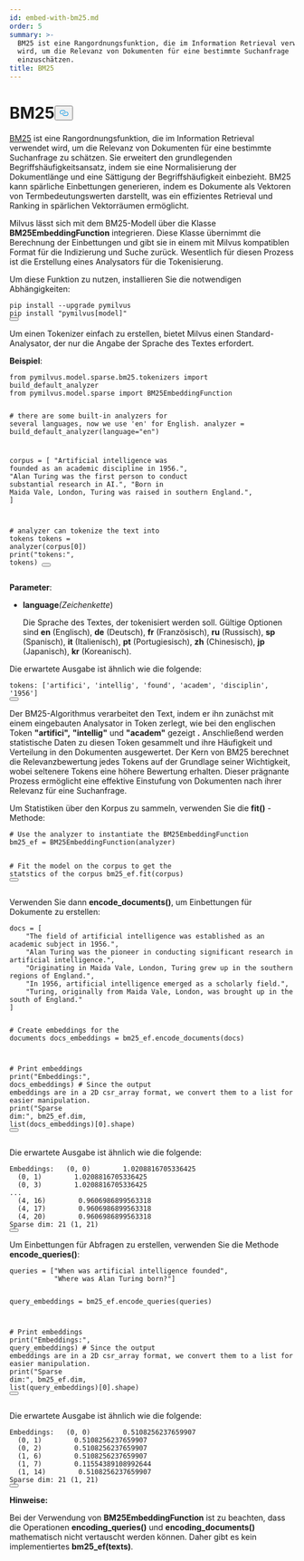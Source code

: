 ```yaml
---
id: embed-with-bm25.md
order: 5
summary: >-
  BM25 ist eine Rangordnungsfunktion, die im Information Retrieval verwendet
  wird, um die Relevanz von Dokumenten für eine bestimmte Suchanfrage
  einzuschätzen.
title: BM25
---
```

<h1 id="BM25" class="common-anchor-header">BM25<button data-href="#BM25" class="anchor-icon" translate="no">
      <svg translate="no"
        aria-hidden="true"
        focusable="false"
        height="20"
        version="1.1"
        viewBox="0 0 16 16"
        width="16"
      >
        <path
          fill="#0092E4"
          fill-rule="evenodd"
          d="M4 9h1v1H4c-1.5 0-3-1.69-3-3.5S2.55 3 4 3h4c1.45 0 3 1.69 3 3.5 0 1.41-.91 2.72-2 3.25V8.59c.58-.45 1-1.27 1-2.09C10 5.22 8.98 4 8 4H4c-.98 0-2 1.22-2 2.5S3 9 4 9zm9-3h-1v1h1c1 0 2 1.22 2 2.5S13.98 12 13 12H9c-.98 0-2-1.22-2-2.5 0-.83.42-1.64 1-2.09V6.25c-1.09.53-2 1.84-2 3.25C6 11.31 7.55 13 9 13h4c1.45 0 3-1.69 3-3.5S14.5 6 13 6z"
        ></path>
      </svg>
    </button></h1><p><a href="https://en.wikipedia.org/wiki/Okapi_BM25">BM25</a> ist eine Rangordnungsfunktion, die im Information Retrieval verwendet wird, um die Relevanz von Dokumenten für eine bestimmte Suchanfrage zu schätzen. Sie erweitert den grundlegenden Begriffshäufigkeitsansatz, indem sie eine Normalisierung der Dokumentlänge und eine Sättigung der Begriffshäufigkeit einbezieht. BM25 kann spärliche Einbettungen generieren, indem es Dokumente als Vektoren von Termbedeutungswerten darstellt, was ein effizientes Retrieval und Ranking in spärlichen Vektorräumen ermöglicht.</p>
<p>Milvus lässt sich mit dem BM25-Modell über die Klasse <strong>BM25EmbeddingFunction</strong> integrieren. Diese Klasse übernimmt die Berechnung der Einbettungen und gibt sie in einem mit Milvus kompatiblen Format für die Indizierung und Suche zurück. Wesentlich für diesen Prozess ist die Erstellung eines Analysators für die Tokenisierung.</p>
<p>Um diese Funktion zu nutzen, installieren Sie die notwendigen Abhängigkeiten:</p>
<pre><code translate="no" class="language-bash">pip install --upgrade pymilvus
pip install <span class="hljs-string">&quot;pymilvus[model]&quot;</span>
<button class="copy-code-btn"></button></code></pre>
<p>Um einen Tokenizer einfach zu erstellen, bietet Milvus einen Standard-Analysator, der nur die Angabe der Sprache des Textes erfordert.</p>
<p><strong>Beispiel</strong>:</p>
<pre><code translate="no" class="language-python"><span class="hljs-keyword">from</span> pymilvus.model.sparse.bm25.tokenizers <span class="hljs-keyword">import</span> build_default_analyzer
<span class="hljs-keyword">from</span> pymilvus.model.sparse <span class="hljs-keyword">import</span> BM25EmbeddingFunction

<span class="hljs-comment"># there are some built-in analyzers for several languages, now we use &#x27;en&#x27; for English.</span>
analyzer = build_default_analyzer(language=<span class="hljs-string">&quot;en&quot;</span>)

corpus = [
    <span class="hljs-string">&quot;Artificial intelligence was founded as an academic discipline in 1956.&quot;</span>,
    <span class="hljs-string">&quot;Alan Turing was the first person to conduct substantial research in AI.&quot;</span>,
    <span class="hljs-string">&quot;Born in Maida Vale, London, Turing was raised in southern England.&quot;</span>,
]

<span class="hljs-comment"># analyzer can tokenize the text into tokens</span>
tokens = analyzer(corpus[<span class="hljs-number">0</span>])
<span class="hljs-built_in">print</span>(<span class="hljs-string">&quot;tokens:&quot;</span>, tokens)
<button class="copy-code-btn"></button></code></pre>
<p><strong>Parameter</strong>:</p>
<ul>
<li><p><strong>language</strong><em>(Zeichenkette</em>)</p>
<p>Die Sprache des Textes, der tokenisiert werden soll. Gültige Optionen sind <strong>en</strong> (Englisch), <strong>de</strong> (Deutsch), <strong>fr</strong> (Französisch), <strong>ru</strong> (Russisch), <strong>sp</strong> (Spanisch), <strong>it</strong> (Italienisch), <strong>pt</strong> (Portugiesisch), <strong>zh</strong> (Chinesisch), <strong>jp</strong> (Japanisch), <strong>kr</strong> (Koreanisch).</p></li>
</ul>
<p>Die erwartete Ausgabe ist ähnlich wie die folgende:</p>
<pre><code translate="no" class="language-python"><span class="hljs-attr">tokens</span>: [<span class="hljs-string">&#x27;artifici&#x27;</span>, <span class="hljs-string">&#x27;intellig&#x27;</span>, <span class="hljs-string">&#x27;found&#x27;</span>, <span class="hljs-string">&#x27;academ&#x27;</span>, <span class="hljs-string">&#x27;disciplin&#x27;</span>, <span class="hljs-string">&#x27;1956&#x27;</span>]
<button class="copy-code-btn"></button></code></pre>
<p>Der BM25-Algorithmus verarbeitet den Text, indem er ihn zunächst mit einem eingebauten Analysator in Token zerlegt, wie bei den englischen Token <strong>"artifici",</strong> <strong>"intellig"</strong> und <strong>"academ"</strong> gezeigt <strong>.</strong> Anschließend werden statistische Daten zu diesen Token gesammelt und ihre Häufigkeit und Verteilung in den Dokumenten ausgewertet. Der Kern von BM25 berechnet die Relevanzbewertung jedes Tokens auf der Grundlage seiner Wichtigkeit, wobei seltenere Tokens eine höhere Bewertung erhalten. Dieser prägnante Prozess ermöglicht eine effektive Einstufung von Dokumenten nach ihrer Relevanz für eine Suchanfrage.</p>
<p>Um Statistiken über den Korpus zu sammeln, verwenden Sie die <strong>fit()</strong> -Methode:</p>
<pre><code translate="no" class="language-python"><span class="hljs-comment"># Use the analyzer to instantiate the BM25EmbeddingFunction</span>
bm25_ef = BM25EmbeddingFunction(analyzer)

<span class="hljs-comment"># Fit the model on the corpus to get the statstics of the corpus</span>
bm25_ef.fit(corpus)
<button class="copy-code-btn"></button></code></pre>
<p>Verwenden Sie dann <strong>encode_documents()</strong>, um Einbettungen für Dokumente zu erstellen:</p>
<pre><code translate="no" class="language-python">docs = [
    <span class="hljs-string">&quot;The field of artificial intelligence was established as an academic subject in 1956.&quot;</span>,
    <span class="hljs-string">&quot;Alan Turing was the pioneer in conducting significant research in artificial intelligence.&quot;</span>,
    <span class="hljs-string">&quot;Originating in Maida Vale, London, Turing grew up in the southern regions of England.&quot;</span>,
    <span class="hljs-string">&quot;In 1956, artificial intelligence emerged as a scholarly field.&quot;</span>,
    <span class="hljs-string">&quot;Turing, originally from Maida Vale, London, was brought up in the south of England.&quot;</span>
]

<span class="hljs-comment"># Create embeddings for the documents</span>
docs_embeddings = bm25_ef.encode_documents(docs)

<span class="hljs-comment"># Print embeddings</span>
<span class="hljs-built_in">print</span>(<span class="hljs-string">&quot;Embeddings:&quot;</span>, docs_embeddings)
<span class="hljs-comment"># Since the output embeddings are in a 2D csr_array format, we convert them to a list for easier manipulation.</span>
<span class="hljs-built_in">print</span>(<span class="hljs-string">&quot;Sparse dim:&quot;</span>, bm25_ef.dim, <span class="hljs-built_in">list</span>(docs_embeddings)[<span class="hljs-number">0</span>].shape)
<button class="copy-code-btn"></button></code></pre>
<p>Die erwartete Ausgabe ist ähnlich wie die folgende:</p>
<pre><code translate="no" class="language-python">Embeddings:   (0, 0)        1.0208816705336425
  (0, 1)        1.0208816705336425
  (0, 3)        1.0208816705336425
...
  (4, 16)        0.9606986899563318
  (4, 17)        0.9606986899563318
  (4, 20)        0.9606986899563318
Sparse dim: 21 (1, 21)
<button class="copy-code-btn"></button></code></pre>
<p>Um Einbettungen für Abfragen zu erstellen, verwenden Sie die Methode <strong>encode_queries()</strong>:</p>
<pre><code translate="no" class="language-python">queries = [<span class="hljs-string">&quot;When was artificial intelligence founded&quot;</span>, 
           <span class="hljs-string">&quot;Where was Alan Turing born?&quot;</span>]

query_embeddings = bm25_ef.encode_queries(queries)

<span class="hljs-comment"># Print embeddings</span>
<span class="hljs-built_in">print</span>(<span class="hljs-string">&quot;Embeddings:&quot;</span>, query_embeddings)
<span class="hljs-comment"># Since the output embeddings are in a 2D csr_array format, we convert them to a list for easier manipulation.</span>
<span class="hljs-built_in">print</span>(<span class="hljs-string">&quot;Sparse dim:&quot;</span>, bm25_ef.dim, <span class="hljs-built_in">list</span>(query_embeddings)[<span class="hljs-number">0</span>].shape)
<button class="copy-code-btn"></button></code></pre>
<p>Die erwartete Ausgabe ist ähnlich wie die folgende:</p>
<pre><code translate="no" class="language-python">Embeddings:   (0, 0)        0.5108256237659907
  (0, 1)        0.5108256237659907
  (0, 2)        0.5108256237659907
  (1, 6)        0.5108256237659907
  (1, 7)        0.11554389108992644
  (1, 14)        0.5108256237659907
Sparse dim: 21 (1, 21)
<button class="copy-code-btn"></button></code></pre>
<p><strong>Hinweise:</strong></p>
<p>Bei der Verwendung von <strong>BM25EmbeddingFunction</strong> ist zu beachten, dass die Operationen <strong>encoding_queries()</strong> und <strong>encoding_documents()</strong> mathematisch nicht vertauscht werden können. Daher gibt es kein implementiertes <strong>bm25_ef(texts)</strong>.</p>
